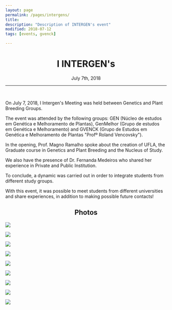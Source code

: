 ```yaml
---
layout: page
permalink: /pages/intergens/
title: 
description: "Description of INTERGEN's event"
modified: 2018-07-12
tags: [events, gvenck]

---
```


<center><h1>I INTERGEN's</h1>
July 7th, 2018
<br>
<hr>
</center>

<br>

On July 7, 2018, I Intergen's Meeting was held between Genetics and Plant Breeding Groups.  

 The event was attended by the following groups: GEN (Núcleo de estudos em Genética e Melhoramento de Plantas), GenMelhor (Grupo de estudos em Genética e Melhoramento) and GVENCK (Grupo de Estudos em Genética e Melhoramento de Plantas "Profº Roland Vencovsky").  

In the opening, Prof. Magno Ramalho spoke about the creation of UFLA, the Graduate course in Genetics and Plant Breeding and the Nucleus of Study.   

We also have the presence of Dr. Fernanda Medeiros who shared her experience in Private and Public Institution.   

To conclude, a dynamic was carried out in order to integrate students from different study groups.   

With this event, it was possible to meet students from different universities and share experiences, in addition to making possible future contacts!  

<center><h2>Photos</h2></center>

![](../images/intergens/1.jpg)

![](../images/intergens/2.jpg)

![](../images/intergens/3.jpg)

![](../images/intergens/4.jpg)

![](../images/intergens/5.jpg)

![](../images/intergens/6.jpg)

![](../images/intergens/7.jpg)

![](../images/intergens/8.jpg)

![](../images/intergens/9.jpg)


